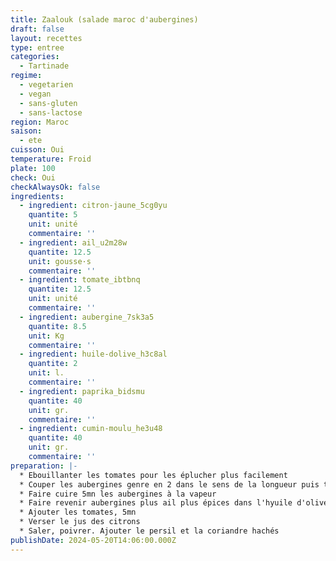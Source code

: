 ```yaml
---
title: Zaalouk (salade maroc d'aubergines)
draft: false
layout: recettes
type: entree
categories:
  - Tartinade
regime:
  - vegetarien
  - vegan
  - sans-gluten
  - sans-lactose
region: Maroc
saison:
  - ete
cuisson: Oui
temperature: Froid
plate: 100
check: Oui
checkAlwaysOk: false
ingredients:
  - ingredient: citron-jaune_5cg0yu
    quantite: 5
    unit: unité
    commentaire: ''
  - ingredient: ail_u2m28w
    quantite: 12.5
    unit: gousse·s
    commentaire: ''
  - ingredient: tomate_ibtbnq
    quantite: 12.5
    unit: unité
    commentaire: ''
  - ingredient: aubergine_7sk3a5
    quantite: 8.5
    unit: Kg
    commentaire: ''
  - ingredient: huile-dolive_h3c8al
    quantite: 2
    unit: l.
    commentaire: ''
  - ingredient: paprika_bidsmu
    quantite: 40
    unit: gr.
    commentaire: ''
  - ingredient: cumin-moulu_he3u48
    quantite: 40
    unit: gr.
    commentaire: ''
preparation: |-
  * Ebouillanter les tomates pour les éplucher plus facilement
  * Couper les aubergines genre en 2 dans le sens de la longueur puis tranches sur chaque moitié, en gros pas trop petit
  * Faire cuire 5mn les aubergines à la vapeur
  * Faire revenir aubergines plus ail plus épices dans l'hyuile d'olive, 5mn
  * Ajouter les tomates, 5mn
  * Verser le jus des citrons
  * Saler, poivrer. Ajouter le persil et la coriandre hachés
publishDate: 2024-05-20T14:06:00.000Z
---
```

